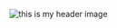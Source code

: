 ![this is my header image](/JCleyva/sley.png)

<!-- <p align="center">
<a href="" target="_blank" href="https://icons8.com/icon/y41EQlB7qTgT/facebook">Facebook</a> icon by <a target="_blank" href="https://icons8.com">Icons8</a>

<a target="_blank" href="https://icons8.com/icon/y41EQlB7qTgT/facebook">Facebook</a> icon by <a target="_blank" href="https://icons8.com">Icons8</a>


![visitors](https://page-views.glitch.me/badge?page_id=jcleyva&left_color=black&right_color=purple) -->